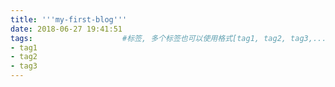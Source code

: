 ```yaml
---
title: '''my-first-blog'''
date: 2018-06-27 19:41:51
tags:                    #标签, 多个标签也可以使用格式[tag1, tag2, tag3,...]
- tag1
- tag2
- tag3
---
```

